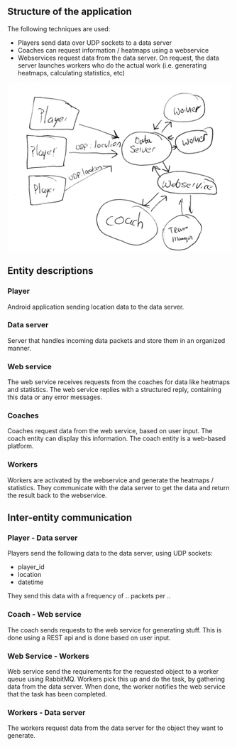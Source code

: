 ## Structure of the application
The following techniques are used:

* Players send data over UDP sockets to a data server
* Coaches can request information / heatmaps using a webservice
* Webservices request data from the data server. On request, the data server launches workers who do the actual work (i.e. generating heatmaps, calculating statistics, etc)

![Sketch of the structure](sketch_structure.jpg)

## Entity descriptions
### Player
Android application sending location data to the data server.

### Data server
Server that handles incoming data packets and store them in an organized manner.

### Web service
The web service receives requests from the coaches for data like heatmaps and statistics. The web service replies with a structured reply, containing this data or any error messages.

### Coaches 
Coaches request data from the web service, based on user input. The coach entity can display this information. The coach entity is a web-based platform.

### Workers
Workers are activated by the webservice and generate the heatmaps / statistics. They communicate with the data server to get the data and return the result back to the webservice.

## Inter-entity communication
### Player - Data server
Players send the following data to the data server, using UDP sockets:

* player_id
* location
* datetime

They send this data with a frequency of .. packets per ..

### Coach - Web service
The coach sends requests to the web service for generating stuff. This is done using a REST api and is done based on user input.

### Web Service - Workers
Web service send the requirements for the requested object to a worker queue using RabbitMQ. Workers pick this up and do the task, by gathering data from the data server. When done, the worker notifies the web service that the task has been completed.

### Workers - Data server
The workers request data from the data server for the object they want to generate.

